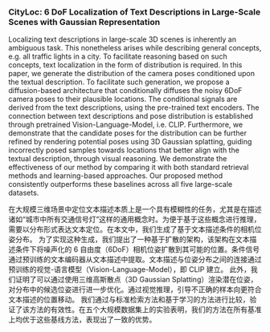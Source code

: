 ### CityLoc: 6 DoF Localization of Text Descriptions in Large-Scale Scenes with Gaussian Representation

Localizing text descriptions in large-scale 3D scenes is inherently an ambiguous task. This nonetheless arises while describing general concepts, e.g. all traffic lights in a city. To facilitate reasoning based on such concepts, text localization in the form of distribution is required. In this paper, we generate the distribution of the camera poses conditioned upon the textual description.
To facilitate such generation, we propose a diffusion-based architecture that conditionally diffuses the noisy 6DoF camera poses to their plausible locations. The conditional signals are derived from the text descriptions, using the pre-trained text encoders. The connection between text descriptions and pose distribution is established through pretrained Vision-Language-Model, i.e. CLIP. Furthermore, we demonstrate that the candidate poses for the distribution can be further refined by rendering potential poses using 3D Gaussian splatting, guiding incorrectly posed samples towards locations that better align with the textual description, through visual reasoning. We demonstrate the effectiveness of our method by comparing it with both standard retrieval methods and learning-based approaches. Our proposed method consistently outperforms these baselines across all five large-scale datasets.

在大规模三维场景中定位文本描述本质上是一个具有模糊性的任务，尤其是在描述诸如“城市中所有交通信号灯”这样的通用概念时。为便于基于这些概念进行推理，需要以分布形式表达文本定位。在本文中，我们生成了基于文本描述条件的相机位姿分布。
为了实现这种生成，我们提出了一种基于扩散的架构，该架构在文本描述条件下将噪声化的 6 自由度（6DoF）相机位姿扩散到其可能的位置。条件信号通过预训练的文本编码器从文本描述中提取。文本描述与位姿分布之间的连接通过预训练的视觉-语言模型（Vision-Language-Model），即 CLIP 建立。
此外，我们证明了可以通过使用三维高斯散点（3D Gaussian Splatting）渲染潜在位姿，对分布中的候选位姿进行进一步优化。通过视觉推理，引导不正确的样本向更符合文本描述的位置移动。
我们通过与标准检索方法和基于学习的方法进行比较，验证了该方法的有效性。在五个大规模数据集上的实验表明，我们的方法在所有基准上均优于这些基线方法，表现出了一致的优势。
